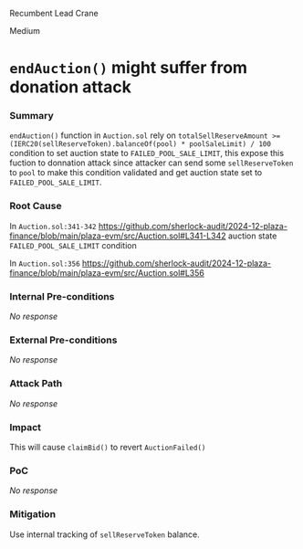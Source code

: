 Recumbent Lead Crane

Medium

# `endAuction()` might suffer from donation attack

### Summary

`endAuction()` function in `Auction.sol` rely on `totalSellReserveAmount >= (IERC20(sellReserveToken).balanceOf(pool) * poolSaleLimit) / 100` condition to set auction state to `FAILED_POOL_SALE_LIMIT`, this expose this fuction to donnation attack since attacker can send some `sellReserveToken` to `pool` to make this condition validated and get auction state set to `FAILED_POOL_SALE_LIMIT`.

### Root Cause

In `Auction.sol:341-342`
https://github.com/sherlock-audit/2024-12-plaza-finance/blob/main/plaza-evm/src/Auction.sol#L341-L342
auction state `FAILED_POOL_SALE_LIMIT` condition

In `Auction.sol:356`
https://github.com/sherlock-audit/2024-12-plaza-finance/blob/main/plaza-evm/src/Auction.sol#L356


### Internal Pre-conditions

_No response_

### External Pre-conditions

_No response_

### Attack Path

_No response_

### Impact

This will cause `claimBid()` to revert `AuctionFailed()`

### PoC

_No response_

### Mitigation

Use internal tracking of `sellReserveToken` balance.